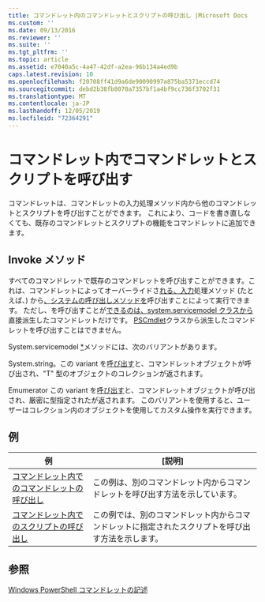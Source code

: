 ```yaml
---
title: コマンドレット内のコマンドレットとスクリプトの呼び出し |Microsoft Docs
ms.custom: ''
ms.date: 09/13/2016
ms.reviewer: ''
ms.suite: ''
ms.tgt_pltfrm: ''
ms.topic: article
ms.assetid: e7040a5c-4a47-42df-a2ea-96b134a4ed9b
caps.latest.revision: 10
ms.openlocfilehash: f20708ff41d9a6de90090997a875ba5371eccd74
ms.sourcegitcommit: debd2b38fb8070a7357bf1a4bf9cc736f3702f31
ms.translationtype: MT
ms.contentlocale: ja-JP
ms.lasthandoff: 12/05/2019
ms.locfileid: "72364291"
---
```

# <a name="invoking-cmdlets-and-scripts-within-a-cmdlet"></a>コマンドレット内でコマンドレットとスクリプトを呼び出す

コマンドレットは、コマンドレットの入力処理メソッド内から他のコマンドレットとスクリプトを呼び出すことができます。 これにより、コードを書き直しなくても、既存のコマンドレットとスクリプトの機能をコマンドレットに追加できます。

## <a name="the-invoke-method"></a>Invoke メソッド

すべてのコマンドレットで既存のコマンドレットを呼び出すことができます。これは、コマンドレットによってオーバーライドさ[れる、入力](/dotnet/api/System.Management.Automation.Cmdlet.BeginProcessing)処理メソッド (たとえば、) から[、システムの呼び出しメソッドを](/dotnet/api/System.Management.Automation.Cmdlet.Invoke)呼び出すことによって実行できます。 ただし、を呼び出すことが[できるのは、system.servicemodel クラスから](/dotnet/api/System.Management.Automation.Cmdlet)直接派生したコマンドレットだけです。 [PSCmdlet](/dotnet/api/System.Management.Automation.PSCmdlet)クラスから派生したコマンドレットを呼び出すことはできません。

System.servicemodel [*](/dotnet/api/System.Management.Automation.Cmdlet.Invoke)メソッドには、次のバリアントがあります。

System.string。この variant を[呼び出す](/dotnet/api/System.Management.Automation.Cmdlet.Invoke)と、コマンドレットオブジェクトが呼び出され、"T" 型のオブジェクトのコレクションが返されます。

Emumerator この variant を[呼び出す](/dotnet/api/System.Management.Automation.Cmdlet.Invoke)と、コマンドレットオブジェクトが呼び出され、厳密に型指定されたが返されます。 このバリアントを使用すると、ユーザーはコレクション内のオブジェクトを使用してカスタム操作を実行できます。

## <a name="examples"></a>例

|例|[説明]|
|-------------|-----------------|
|[コマンドレット内でのコマンドレットの呼び出し](./how-to-invoke-a-cmdlet-from-within-a-cmdlet.md)|この例は、別のコマンドレット内からコマンドレットを呼び出す方法を示しています。|
|[コマンドレット内でのスクリプトの呼び出し](./how-to-invoke-scripts-within-a-cmdlet.md)|この例では、別のコマンドレット内からコマンドレットに指定されたスクリプトを呼び出す方法を示します。|

## <a name="see-also"></a>参照

[Windows PowerShell コマンドレットの記述](./writing-a-windows-powershell-cmdlet.md)
